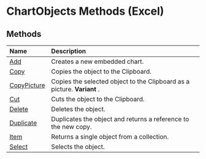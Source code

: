 
# ChartObjects Methods (Excel)

## Methods



|**Name**|**Description**|
|:-----|:-----|
|[Add](46f28b34-83a5-b3d9-c19b-a1dc8e05dff7.md)|Creates a new embedded chart.|
|[Copy](66e30b0c-a304-00fa-e573-e975c530c46c.md)|Copies the object to the Clipboard.|
|[CopyPicture](df79e18c-624b-424d-cd3e-d9432ed87aac.md)|Copies the selected object to the Clipboard as a picture.  **Variant** .|
|[Cut](842104f6-4317-8cac-5dd2-2ce2b1071052.md)|Cuts the object to the Clipboard.|
|[Delete](a39fca6c-1b6a-5693-b554-37788ec193c7.md)|Deletes the object.|
|[Duplicate](085e07e1-7b08-befb-1351-b9de3df26ddc.md)|Duplicates the object and returns a reference to the new copy.|
|[Item](0dbc6680-73ee-73a8-c3d8-f05faf6dd596.md)|Returns a single object from a collection.|
|[Select](ef89d037-34d4-3c17-edb7-352b52e5ae4b.md)|Selects the object.|
